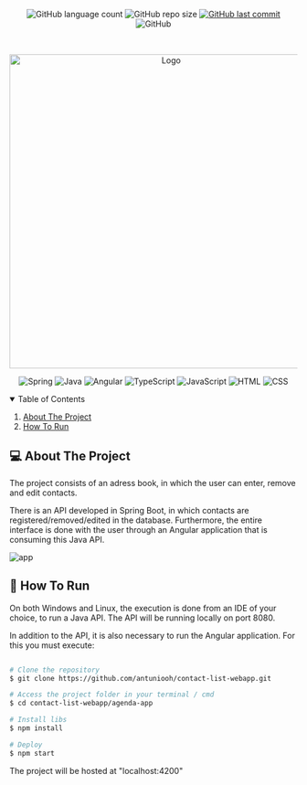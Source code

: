 <p align="center">
  <img alt="GitHub language count" src="https://img.shields.io/github/languages/count/antuniooh/contact-list-webapp">

  <img alt="GitHub repo size" src="https://img.shields.io/github/repo-size/antuniooh/contact-list-webapp">
  
  <a href="https://github.com/antuniooh/contact-list-webapp/commits/master">
    <img alt="GitHub last commit" src="https://img.shields.io/github/last-commit/antuniooh/contact-list-webapp">
  </a>
  
   <img alt="GitHub" src="https://img.shields.io/github/license/antuniooh/contact-list-webapp">
</p>

<!-- PROJECT LOGO -->
<br />
<p align="center">
  <a href="https://github.com/antuniooh/contact-list-webapp">
    <img src="https://previews.123rf.com/images/jemastock/jemastock1802/jemastock180205904/95889436-phone-with-people-contacts-illustration.jpg" alt="Logo" width="550">
  </a>
</p>

<p align="center">
  <img alt="Spring" src="https://img.shields.io/badge/SpringBoot-yellow?style=for-the-badge&logo=spring&logoColor=white"/>
  <img alt="Java" src="https://img.shields.io/badge/Java-orange?style=for-the-badge&logo=java&logoColor=white"/>
  <img alt="Angular" src="https://img.shields.io/badge/Angular-red?style=for-the-badge&logo=angular&logoColor=white"/>
  <img alt="TypeScript" src="https://img.shields.io/badge/TypeScript-blue?style=for-the-badge&logo=typescript&logoColor=white"/>
    <img alt="JavaScript" src="https://img.shields.io/badge/JavaScript-yellow?style=for-the-badge&logo=javascript&logoColor=white"/>
  <img alt="HTML" src="https://img.shields.io/badge/HTML-orange?style=for-the-badge&logo=html5&logoColor=white"/>
  <img alt="CSS" src="https://img.shields.io/badge/CSS-darkblue?style=for-the-badge&logo=css3&logoColor=white"/>
</p>


<!-- TABLE OF CONTENTS -->
<details open="open">
  <summary>Table of Contents</summary>
  <ol>
    <li>
      <a href="#-about-the-project">About The Project</a>
    </li>
    <li>
      <a href="#-how-to-run">How To Run</a>
    </li>
  </ol>
</details>


<!-- ABOUT THE PROJECT -->
## 💻 About The Project
The project consists of an adress book, in which the user can enter, remove and edit contacts.

There is an API developed in Spring Boot, in which contacts are registered/removed/edited in the database. Furthermore, the entire interface is done with the user through an Angular application that is consuming this Java API.

![app](https://github.com/antuniooh/contact-list-webapp/blob/main/images/adduser.gif)


<!-- HOW TO RUN -->
## 🚀 How To Run
On both Windows and Linux, the execution is done from an IDE of your choice, to run a Java API. The API will be running locally on port 8080.

In addition to the API, it is also necessary to run the Angular application. For this you must execute:

```bash

# Clone the repository
$ git clone https://github.com/antuniooh/contact-list-webapp.git

# Access the project folder in your terminal / cmd
$ cd contact-list-webapp/agenda-app

# Install libs
$ npm install

# Deploy 
$ npm start

```
The project will be hosted at "localhost:4200"


